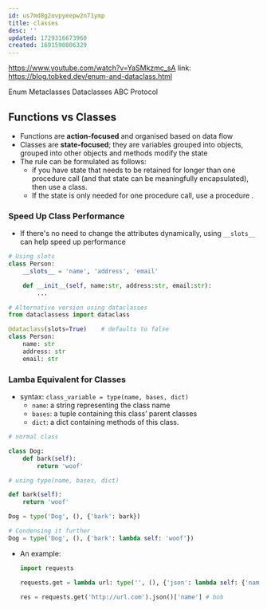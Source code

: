 ```yaml
---
id: us7md8g2ovpyeepw2n71ymp
title: classes
desc: ''
updated: 1729316673960
created: 1691590806329
---
```

<https://www.youtube.com/watch?v=YaSMkzmc_sA>
link: <https://blog.tobked.dev/enum-and-dataclass.html>

Enum
Metaclasses
Dataclasses
ABC
Protocol

## Functions vs Classes

- Functions are **action-focused** and organised based on data flow
- Classes are **state-focused**; they are variables grouped into objects, grouped into other objects and methods modify the state
- The rule can be formulated as follows:
  - if you have state that needs to be retained for longer than one procedure call (and that state can be meaningfully encapsulated), then use a class.
  - If the state is only needed for one procedure call, use a procedure .

### Speed Up Class Performance

- If there's no need to change the attributes dynamically, using `__slots__` can help speed up performance

``` py
# Using slots
class Person:
    __slots__ = 'name', 'address', 'email'

    def __init__(self, name:str, address:str, email:str):
        ...

# Alternative version using dataclasses
from dataclassess import dataclass

@dataclass(slots=True)    # defaults to false
class Person:
    name: str
    address: str
    email: str
```

### Lamba Equivalent for Classes

- syntax: `class_variable = type(name, bases, dict)`
  - `name`: a string representing the class name
  - `bases`: a tuple containing this class’ parent classes
  - `dict`: a dict containing methods of this class.
  
``` py
# normal class

class Dog:
    def bark(self):
        return 'woof'

# using type(name, bases, dict)

def bark(self):
    return 'woof'

Dog = type('Dog', (), {'bark': bark})

# Condensing it further
Dog = type('Dog', (), {'bark': lambda self: 'woof'})
```

- An example:

    ``` py
    import requests

    requests.get = lambda url: type('', (), {'json': lambda self: {'name': 'bob'}})()

    res = requests.get('http://url.com').json()['name'] # bob
    ```
